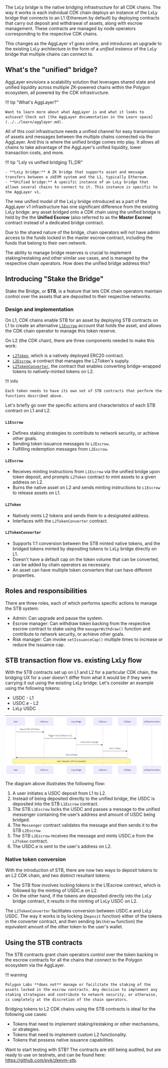 The LxLy bridge is the native bridging infrastructure for all CDK chains. The way it works is each individual CDK chain deploys an instance of the LxLy bridge that connects to an L1 (Ethereum by default) by deploying contracts that carry out deposit and withdrawal of assets, along with escrow management. These contracts are managed by node operators corresponding to the respective CDK chains.

This changes as the AggLayer v1 goes online, and introduces an upgrade to the existing LxLy architecture in the form of a _unified instance_ of the LxLy bridge that multiple chains can connect to.

## What's the "unified" bridge?

AggLayer envisions a scalability solution that leverages shared state and unified liquidity across multiple ZK-powered chains within the Polygon ecosystem, all powered by the CDK infrastructure.

!!! tip "What's AggLayer?"

    Want to learn more about what AggLayer is and what it looks to achieve? Check out [the AggLayer documentation in the Learn space](../../learn/agglayer.md).

All of this cool infrastructure needs a unified channel for easy transmission of assets and messages between the multiple chains connected via the AggLayer. And this is where the unified bridge comes into play. It allows all chains to take advantage of the AggLayer's unified liquidity, lower transaction costs, and more.

!!! tip "Lxly vs unified bridging TL;DR"

    - **LxLy bridge:** A ZK bridge that supports asset and message transfers between a zkEVM system and the L1, typically Ethereum.
    - **Unified bridge:** A specific instance of an LxLy bridge that allows several chains to connect to it. This instance is specific to the AggLayer v1.  

The new unified model of the LxLy bridge introduced as a part of the AggLayer v1 infrastructure has one significant difference from the existing LxLy bridge: any asset bridged onto a CDK chain using the unified bridge is held by the the **Unified Escrow** (also referred to as the **Master Escrow**) contract instead of a dedicated bridge contract.

Due to the shared nature of the bridge, chain operators will not have admin access to the funds locked in the master escrow contract, including the funds that belong to their own network. 

The ability to manage bridge reserves is crucial to implement staking/restaking and other similar use cases, and is managed by the respective chain operators. How does the unified bridge address this?

## Introducing "Stake the Bridge"

Stake the Bridge, or **STB**, is a feature that lets CDK chain operators maintain control over the assets that are deposited to their respective networks.

### Design and implementation

On L1, CDK chains enable STB for an asset by deploying STB contracts on L1 to create an alternative [`L1Escrow`](https://github.com/pyk/zkevm-stb/blob/main/src/L1Escrow.sol) account that holds the asset, and allows the CDK chain operator to manage this token reserve.

On L2 (the CDK chain), there are three components needed to make this work:

- [`L2Token`](https://github.com/pyk/zkevm-stb/blob/main/src/L2Token.sol), which is a natively deployed ERC20 contract.
- [`L2Escrow`](https://github.com/pyk/zkevm-stb/blob/main/src/L2Escrow.sol), a contract that manages the L2Token's supply.
- [`L2TokenConverter`](https://github.com/pyk/zkevm-stb/blob/main/src/L2TokenConverter.sol), the contract that enables converting bridge-wrapped tokens to natively-minted tokens on L2.

!!! info

    Each token needs to have its own set of STB contracts that perform the functions described above.

Let's briefly go over the specific actions and characteristics of each STB contract on L1 and L2.

#### `L1Escrow`

- Defines staking strategies to contribute to network security, or achieve other goals.
- Sending token issuance messages to `L2Escrow`.
- Fulfilling redemption messages from `L2Escrow`.

#### `L2Escrow`

- Receives minting instructions from `L1Escrow` via the unified bridge upon token deposit, and prompts `L2Token` contract to mint assets to a given address on L2.
- Burns the native asset on L2 and sends minting instructions to `L1Escrow` to release assets on L1.

#### `L2Token`

- Natively mints L2 tokens and sends them to a designated address.
- Interfaces with the `L2TokenConverter` contract.

#### `L2TokenConverter`

- Supports 1:1 conversion between the STB minted native tokens, and the bridged tokens minted by depositing tokens to LxLy bridge directly on L1.
- Doesn't have a default cap on the token volume that can be converted, can be added by chain operators as necessary.
- An asset can have multiple token converters that can have different properties.

## Roles and responsibilities

There are three roles, each of which performs specific actions to manage the STB system:

- Admin: Can upgrade and pause the system.
- Escrow manager: Can withdraw token backing from the respective escrow contract to stake using the `managerWithdraw()` function and contribute to network security, or achieve other goals.
- Risk manager: Can invoke `setIssuanceCap()` multiple times to increase or reduce the issuance cap.

## STB transaction flow vs. existing LxLy flow

With the STB contracts set up on L1 and L2 for a particular CDK chain, the bridging UX for a user doesn't differ from what it would be if they were carrying it out using the existing LxLy bridge. Let's consider an example using the following tokens:

- USDC - L1
- USDC.e - L2
- LxLy USDC

![](../../img/cdk/stb-1.png)

The diagram above illustrates the following flow:

1. A user initiates a USDC deposit from L1 to L2.
2. Instead of being deposited directly to the unified bridge, the USDC is deposited into the STB `L1Escrow` contract.  
3. The STB `L1Escrow` locks the USDC and passes a message to the unified messenger containing the user’s address and amount of USDC being bridged.  
4. The `Messenger` contract validates the message and then sends it to the STB `L2Escrow`.    
5. The STB `L2Escrow` receives the message and mints USDC.e from the `L2Token` contract. 
6. The USDC.e is sent to the user's address on L2. 

### Native token conversion

With the introduction of STB, there are now two ways to deposit tokens to an L2 CDK chain, and two distinct resultant tokens:

- The STB flow involves locking tokens in the L1Escrow contract, which is followed by the minting of USDC.e on L2.
- On the other hand, if the tokens are deposited directly into the LxLy bridge contract, it results in the minting of LxLy USDC on L2.

The `L2TokenConverter` facilitates conversion between USDC.e and LxLy USDC. The way it works is by locking (`Deposit` function) either of the tokens in the converter contract, and then sending (`Withdraw` function) the equivalent amount of the other token to the user's wallet.

## Using the STB contracts

The STB contracts grant chain operators control over the token backing in the escrow contracts for all the chains that connect to the Polygon ecosystem via the AggLayer.

!!! warning

    Polygon Labs **does not** manage or facilitate the staking of the assets locked in the escrow contracts. Any decision to implement any staking strategies and contribute to network security, or otherwise, is completely at the discretion of the chain operators.

Bridging tokens to L2 CDK chains using the STB contracts is ideal for the following use cases:

- Tokens that need to implement staking/restaking or other mechanisms, or strategies.
- Tokens that need to implement custom L2 functionality.
- Tokens that possess native issuance capabilities.

Want to start testing with STB? The contracts are still being audited, but are ready to use on testnets, and can be found here: https://github.com/pyk/zkevm-stb. 